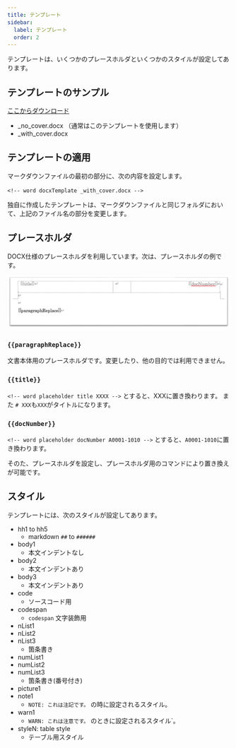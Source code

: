 ```yaml
---
title: テンプレート
sidebar:
  label: テンプレート
  order: 2
---
```


テンプレートは、いくつかのプレースホルダといくつかのスタイルが設定してあります。

## テンプレートのサンプル


[ここからダウンロード](https://github.com/toramameseven/markdown-docx/tree/main/templates)

- _no_cover.docx （通常はこのテンプレートを使用します）
- _with_cover.docx

## テンプレートの適用


マークダウンファイルの最初の部分に、次の内容を設定します。

`<!-- word docxTemplate _with_cover.docx -->`

独自に作成したテンプレートは、マークダウンファイルと同じフォルダにおいて、上記のファイル名の部分を変更します。

## プレースホルダ


DOCX仕様のプレースホルダを利用しています。次は、プレースホルダの例です。

![](./images/placeholder.png)

### `{{paragraphReplace}}`


文書本体用のプレースホルダです。変更したり、他の目的では利用できません。

### `{{title}}`


`<!-- word placeholder title XXXX -->` とすると、XXXに置き換わります。 また `# XXX`も`XXX`がタイトルになります。

### `{{docNumber}}`


`<!-- word placeholder docNumber A0001-1010 -->` とすると、`A0001-1010`に置き換わります。

そのた、プレースホルダを設定し、プレースホルダ用のコマンドにより置き換えが可能です。

## スタイル


テンプレートには、次のスタイルが設定してあります。

- hh1 to hh5
    - markdown `##` to `######`
- body1
    - 本文インデントなし
- body2
    - 本文インデントあり
- body3
    - 本文インデントあり
- code
    - ソースコード用
- codespan
    - `codespan` 文字装飾用
- nList1
- nList2
- nList3
    - 箇条書き
- numList1
- numList2
- numList3
    - 箇条書き(番号付き)
- picture1
- note1
    - `NOTE: これは注記です。` の時に設定されるスタイル。
- warn1
    - `WARN: これは注意です。` のときに設定されるスタイル`。
- styleN: table style
    - テーブル用スタイル

